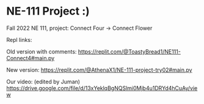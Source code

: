 # NE-111 Project :)
Fall 2022 NE 111, project: Connect Four -> Connect Flower

Repl links:

Old version with comments: https://replit.com/@ToastyBread1/NE111-Connect4#main.py

New version: https://replit.com/@AthenaX1/NE-111-project-try02#main.py

Our video: (edited by Juman)
https://drive.google.com/file/d/13xYeklqBgNQSlmi0Mjb4u1DRYd4hCuAy/view
